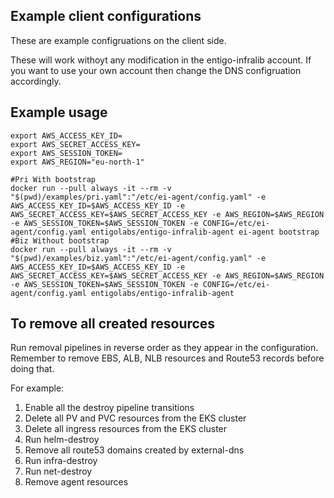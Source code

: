 ## Example client configurations

These are example configruations on the client side.

These will work withoyt any modification in the entigo-infralib account. If you want to use your own account then change the DNS configruation accordingly.

## Example usage 

```
export AWS_ACCESS_KEY_ID=
export AWS_SECRET_ACCESS_KEY=
export AWS_SESSION_TOKEN=
export AWS_REGION="eu-north-1"

#Pri With bootstrap
docker run --pull always -it --rm -v "$(pwd)/examples/pri.yaml":"/etc/ei-agent/config.yaml" -e AWS_ACCESS_KEY_ID=$AWS_ACCESS_KEY_ID -e AWS_SECRET_ACCESS_KEY=$AWS_SECRET_ACCESS_KEY -e AWS_REGION=$AWS_REGION -e AWS_SESSION_TOKEN=$AWS_SESSION_TOKEN -e CONFIG=/etc/ei-agent/config.yaml entigolabs/entigo-infralib-agent ei-agent bootstrap
#Biz Without bootstrap
docker run --pull always -it --rm -v "$(pwd)/examples/biz.yaml":"/etc/ei-agent/config.yaml" -e AWS_ACCESS_KEY_ID=$AWS_ACCESS_KEY_ID -e AWS_SECRET_ACCESS_KEY=$AWS_SECRET_ACCESS_KEY -e AWS_REGION=$AWS_REGION -e AWS_SESSION_TOKEN=$AWS_SESSION_TOKEN -e CONFIG=/etc/ei-agent/config.yaml entigolabs/entigo-infralib-agent
```

## To remove all created resources
Run removal pipelines in reverse order as they appear in the configuration. Remember to remove EBS, ALB, NLB resources and Route53 records before doing that.

For example:
1) Enable all the destroy pipeline transitions
2) Delete all PV and PVC resources from the EKS cluster
3) Delete all ingress resources from the EKS cluster
4) Run helm-destroy
5) Remove all route53 domains created by external-dns
6) Run infra-destroy
7) Run net-destroy
8) Remove agent resources
